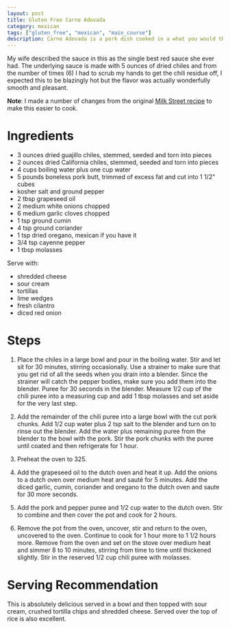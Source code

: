```yaml
---
layout: post
title: Gluten Free Carne Adovada
category: mexican
tags: ["gluten_free", "mexican", "main_course"]
description: Carne Adovada is a pork dish cooked in a what you would think is a fiery red sauce but turns out to be surprisingly mild despite the number of chiles used.
---
```

My wife described the sauce in this as the single best red sauce she ever had.  The underlying sauce is made with 5 ounces of dried chiles and from the number of times (6) I had to scrub my hands to get the chili residue off, I expected this to be blazingly hot but the flavor was actually wonderfully smooth and pleasant.

**Note**: I made a number of changes from the original [Milk Street recipe](https://www.177milkstreet.com/2017/08/carne-adovada) to make this easier to cook.

# Ingredients

* 3 ounces dried guajillo chiles, stemmed, seeded and torn into pieces
* 2 ounces dried California chiles, stemmed, seeded and torn into pieces
* 4 cups boiling water plus one cup water
* 5 pounds boneless pork butt, trimmed of excess fat and cut into 1 1/2" cubes
* kosher salt and ground pepper
* 2 tbsp grapeseed oil
* 2 medium white onions chopped
* 6 medium garlic cloves chopped
* 1 tsp ground cumin
* 4 tsp ground coriander
* 1 tsp dried oregano, mexican if you have it
* 3/4 tsp cayenne pepper
* 1 tbsp molasses

Serve with:

* shredded cheese
* sour cream
* tortillas
* lime wedges
* fresh cilantro 
* diced red onion

# Steps

1. Place the chiles in a large bowl and pour in the boiling water.  Stir and let sit for 30 minutes, stirring occasionally.  Use a strainer to make sure that you get rid of all the seeds when you drain into a blender.  Since the strainer will catch the pepper bodies, make sure you add them into the blender.  Puree for 30 seconds in the blender.  Measure 1/2 cup of the chili puree into a measuring cup and add 1 tbsp molasses and set aside for the very last step.

2.  Add the remainder of the chili puree into a large bowl with the cut pork chunks.  Add 1/2 cup water plus 2 tsp salt to the blender and turn on to rinse out the blender.  Add the water plus remaining puree from the blender to the bowl with the pork.  Stir the pork chunks with the puree until coated and then refrigerate for 1 hour.

3. Preheat the oven to 325.

4.  Add the grapeseed oil to the dutch oven and heat it up.  Add the onions to a dutch oven over medium heat and sauté for 5 minutes.  Add the diced garlic, cumin, coriander and oregano to the dutch oven and saute for 30 more seconds.  

5.  Add the pork and pepper puree and 1/2 cup water to the dutch oven.  Stir to combine and then cover the pot and cook for 2 hours.

6.  Remove the pot from the oven, uncover, stir and return to the oven, uncovered to the oven.  Continue to cook for 1 hour more to 1 1/2 hours more.  Remove from the oven and set on the stove over medium heat and simmer 8 to 10 minutes, stirring from time to time until thickened slightly.  Stir in the reserved 1/2 cup chili puree with molasses.

# Serving Recommendation

This is absolutely delicious served in a bowl and then topped with sour cream, crushed tortilla chips and shredded cheese.  Served over the top of rice is also excellent.

